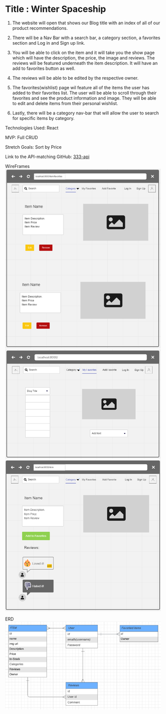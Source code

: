 # Title : Winter Spaceship

1. The website will open that shows our Blog title with an index of all of our product recommendations. 

2. There will be a Nav Bar with a search bar, a category section, a favorites section and Log in and Sign up link. 

3. You will be able to click on the item and it will take you the show page which will have the description, the price, the image and reviews. The reviews will be featured underneath the item description. It will have an add to favorites button as well. 

4. The reviews will be able to be edited by the respective owner.

5. The favorites(wishlist) page wil feature all of the items the user has added to their favorites list. The user will be able to scroll through their favorites and see the product information and image. They will be able to edit and delete items from  their personal wishlist. 

6. Lastly, there will be a category nav-bar that will allow the user to search for specific items by category.


Technologies Used: React

MVP: Full CRUD 

Stretch Goals: Sort by Price 

Link to the API-matching GitHub:
[333-api]()

WireFrames
![start](img/Favorites.png)
![start](img/Index.png)
![start](img/Show.png)

ERD
![start](img/ERD.png)



